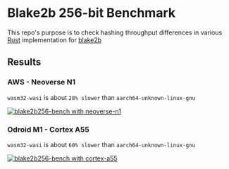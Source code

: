 # Blake2b 256-bit Benchmark

This repo's purpose is to check hashing throughput differences in various [Rust](https://www.rust-lang.org/tools/install) implementation for [blake2b](https://www.blake2.net/)

## Results

### AWS - Neoverse N1

`wasm32-wasi` is about `28% slower` than `aarch64-unknown-linux-gnu`

[![blake2b256-bench with neoverse-n1](https://asciinema.org/a/548945.png)](https://asciinema.org/a/548945?autoplay=1)

### Odroid M1 - Cortex A55

`wasm32-wasi` is about `60% slower` than `aarch64-unknown-linux-gnu`

[![blake2b256-bench with cortex-a55](https://asciinema.org/a/548949.png)](https://asciinema.org/a/548949?autoplay=1)
